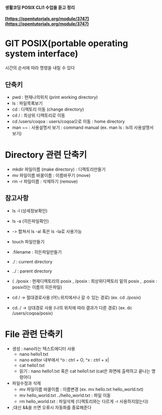 #### 생활코딩 POSIX CLI1 수업을 듣고 정리  
#### [https://opentutorials.org/module/3747](https://opentutorials.org/module/3747) 
 
# GIT POSIX(portable operating system interface)
시간의 순서에 따라 명령을 내릴 수 있다

## 단축키
- pwd : 현재나의위치 (print working directory)
- ls : 파일목록보기
- cd : 디렉토리 이동 (change directory)
- cd / : 최상위 디렉토리로 이동
- cd /users/coqoa : users/coqoa으로 이동 : home directory
- man ~~ : 사용설명서 보기 : command manual (ex. man ls : ls의 사용설명서 보기)

# Directory 관련 단축키
- mkdir 파일이름 (make directory) : 디렉토리만들기
- mv 파일이름 바꿀이름 : 이름바꾸기 (move)
- rm -r 파일이름 : 삭제하기 (remove)

## 참고사항 
- ls -l (상세정보확인)
- ls -a (히든파일확인)
-  -> 합쳐서 ls -al 혹은 ls -la로 사용가능

- touch 파일만들기
- .filename : 히든파일만들기
- ./ : current directory
- ../ : parent directory

-  ( ./posix : 현재디렉토리의 posix , /posix : 최상위디렉토리 밑의 posix , .posix : posix라는 이름의 히든파일)

- cd / -> 절대경로사용 (어느위치에서나 갈 수 있는 경로) (ex. cd ./posix)
- cd../ -> 상대경로 사용 (나의 위치에 따라 결과가 다른 경로) (ex. dc /users/coqoa/posix)

# File 관련 단축키
- 생성 : nano라는 텍스트에디터 사용
  + nano hello1.txt
  + nano editor 내부에서 ^o : ctrl + O, ^x : ctrl + x|
  + cat hello1.txt
  + 읽기 : nano hello1.txt 혹은 cat hello1.txt (cat은 화면에 출력하고 끝나는 명령어다
- 파일수정과 삭제
  + mv 파일이름 바꿀이름 : 이름변경 (ex. mv hello.txt hello_world.txt)
  + mv hello_world.txt ../hello_world.txt : 파일 이동
  + rm hello_world.txt : 파일삭제 (디렉토리와는 다르게 -r 사용하지않는다)
- ;대신 &&을 쓰면 오류시 자동화를 종료해준다
